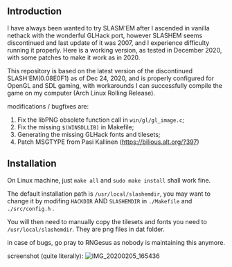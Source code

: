 ## Introduction
I have always been wanted to try SLASM'EM after I ascended in vanilla nethack with the wonderful GLHack port, however SLASHEM seems discontinued and last update of it was 2007, and I experience difficulty running it properly. Here is a working version, as tested in December 2020, with some patches to make it work as in 2020.

This repository is based on the latest version of the discontinued SLASH'EM(0.08E0F1) as of Dec 24, 2020, and is properly configured for OpenGL and SDL gaming, with workarounds I can successfully compile the game on my computer (Arch Linux Rolling Release).

modifications / bugfixes are:
1. Fix the libPNG obsolete function call in `win/gl/gl_image.c`;
2. Fix the missing `$(WINSDLLIB)` in Makefile;
3. Generating the missing GLHack fonts and tilesets;
4. Patch MSGTYPE from Pasi Kallinen (https://bilious.alt.org/?397)
## Installation
On Linux machine, just `make all` and `sudo make install` shall work fine.

The default installation path is `/usr/local/slashemdir`, you may want to change it by modifing `HACKDIR` AND `SLASHEMDIR` in `./Makefile` and `./src/config.h` .

You will then need to manually copy the tilesets and fonts you need to `/usr/local/slashemdir`. They are png files in dat folder.

in case of bugs, go pray to RNGesus as nobody is maintaining this anymore.

screenshot (quite literally):
![IMG_20200205_165436](https://user-images.githubusercontent.com/24752033/170781273-13f57489-cdf1-4660-b90d-aac2869f81af.jpg)
